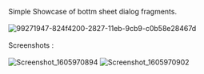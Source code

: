 Simple Showcase of bottm sheet dialog fragments.   \
\
![99271947-824f4200-2827-11eb-9cb9-c0b58e28467d](https://user-images.githubusercontent.com/51417052/99880524-219f7b00-2c14-11eb-864f-746ed585d3d1.png) \
  \
Screenshots : 
\
  \
![Screenshot_1605970894](https://user-images.githubusercontent.com/51417052/99880343-1dbf2900-2c13-11eb-99d7-003a1ca97511.png)
![Screenshot_1605970902](https://user-images.githubusercontent.com/51417052/99880344-1ef05600-2c13-11eb-9081-da440dd9d8b9.png)
